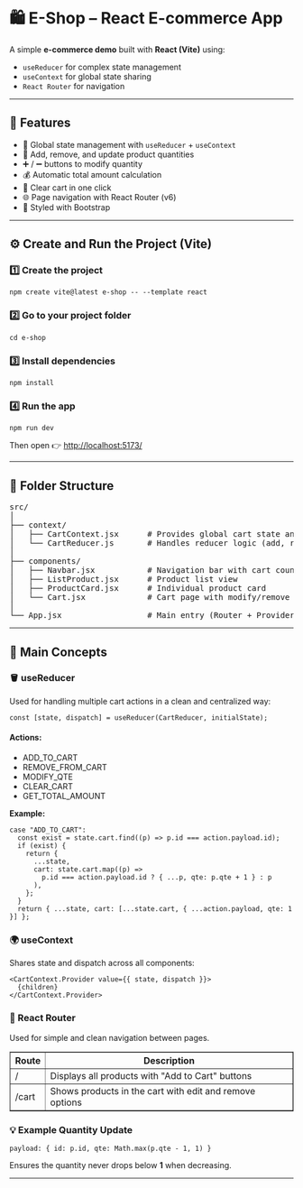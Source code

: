 
<h1>🛍️ E-Shop – React E-commerce App</h1>
<p>A simple <strong>e-commerce demo</strong> built with <strong>React (Vite)</strong> using:</p>
<ul>
  <li><code>useReducer</code> for complex state management</li>
  <li><code>useContext</code> for global state sharing</li>
  <li><code>React Router</code> for navigation</li>
</ul>

<hr>

<h2>🚀 Features</h2>
<ul>
  <li>🧠 Global state management with <code>useReducer</code> + <code>useContext</code></li>
  <li>🛒 Add, remove, and update product quantities</li>
  <li>➕ / ➖ buttons to modify quantity</li>
  <li>💰 Automatic total amount calculation</li>
  <li>🧹 Clear cart in one click</li>
  <li>🌐 Page navigation with React Router (v6)</li>
  <li>🎨 Styled with Bootstrap</li>
</ul>

<hr>

<h2>⚙️ Create and Run the Project (Vite)</h2>

<h3>1️⃣ Create the project</h3>
<pre><code>npm create vite@latest e-shop -- --template react</code></pre>

<h3>2️⃣ Go to your project folder</h3>
<pre><code>cd e-shop</code></pre>

<h3>3️⃣ Install dependencies</h3>
<pre><code>npm install</code></pre>

<h3>4️⃣ Run the app</h3>
<pre><code>npm run dev</code></pre>
<p>Then open 👉 <a href="http://localhost:5173/">http://localhost:5173/</a></p>

<hr>

<h2>📂 Folder Structure</h2>
<pre>
src/
│
├── context/
│   ├── CartContext.jsx      # Provides global cart state and dispatch
│   └── CartReducer.js       # Handles reducer logic (add, remove, modify, clear)
│
├── components/
│   ├── Navbar.jsx           # Navigation bar with cart count
│   ├── ListProduct.jsx      # Product list view
│   ├── ProductCard.jsx      # Individual product card
│   └── Cart.jsx             # Cart page with modify/remove buttons
│
└── App.jsx                  # Main entry (Router + Provider)
</pre>

<hr>

<h2>🧠 Main Concepts</h2>

<h3>🪣 useReducer</h3>
<p>Used for handling multiple cart actions in a clean and centralized way:</p>
<pre><code>const [state, dispatch] = useReducer(CartReducer, initialState);</code></pre>

<h4>Actions:</h4>
<ul>
  <li>ADD_TO_CART</li>
  <li>REMOVE_FROM_CART</li>
  <li>MODIFY_QTE</li>
  <li>CLEAR_CART</li>
  <li>GET_TOTAL_AMOUNT</li>
</ul>

<p><strong>Example:</strong></p>
<pre><code>case "ADD_TO_CART":
  const exist = state.cart.find((p) =&gt; p.id === action.payload.id);
  if (exist) {
    return {
      ...state,
      cart: state.cart.map((p) =&gt;
        p.id === action.payload.id ? { ...p, qte: p.qte + 1 } : p
      ),
    };
  }
  return { ...state, cart: [...state.cart, { ...action.payload, qte: 1 }] };</code></pre>

<h3>🌍 useContext</h3>
<p>Shares state and dispatch across all components:</p>
<pre><code>&lt;CartContext.Provider value={{ state, dispatch }}&gt;
  {children}
&lt;/CartContext.Provider&gt;</code></pre>

<h3>🧭 React Router</h3>
<p>Used for simple and clean navigation between pages.</p>

<table border="1" cellpadding="5" cellspacing="0">
  <tr>
    <th>Route</th>
    <th>Description</th>
  </tr>
  <tr>
    <td>/</td>
    <td>Displays all products with "Add to Cart" buttons</td>
  </tr>
  <tr>
    <td>/cart</td>
    <td>Shows products in the cart with edit and remove options</td>
  </tr>
</table>

<h3>💡 Example Quantity Update</h3>
<pre><code>payload: { id: p.id, qte: Math.max(p.qte - 1, 1) }</code></pre>
<p>Ensures the quantity never drops below <strong>1</strong> when decreasing.</p>

<hr>
